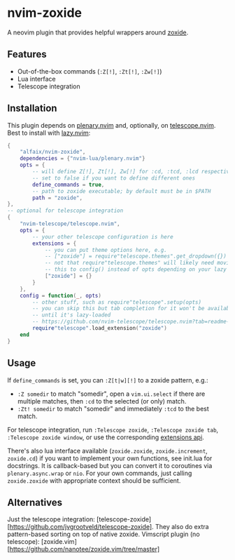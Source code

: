 # nvim-zoxide

A neovim plugin that provides helpful wrappers around [zoxide].

## Features

* Out-of-the-box commands (`:Z[!]`, `:Zt[!]`, `:Zw[!]`)
* Lua interface
* Telescope integration

## Installation

This plugin depends on [plenary.nvim] and, optionally, on [telescope.nvim].
Best to install with [lazy.nvim]:

```lua
{
    "alfaix/nvim-zoxide",
    dependencies = {"nvim-lua/plenary.nvim"}
    opts = {
        -- will define Z[!], Zt[!], Zw[!] for :cd, :tcd, :lcd respectively 
        -- set to false if you want to define different ones
        define_commands = true,
        -- path to zoxide executable; by default must be in $PATH
        path = "zoxide",
},
-- optional for telescope integration
{
    "nvim-telescope/telescope.nvim",
    opts = {
        -- your other telescope configuration is here
        extensions = {
            -- you can put theme options here, e.g.
            -- ["zoxide"] = require"telescope.themes".get_dropdown({})
            -- not that require"telescope.themes" will likely need moving 
            -- this to config() instead of opts depending on your lazy setup
            ["zoxide"] = {}
        }
    },
    config = function(_, opts)
        -- other stuff, such as require"telescope".setup(opts)
        -- you can skip this but tab completion for it won't be available 
        -- until it's lazy-loaded
        -- https://github.com/nvim-telescope/telescope.nvim?tab=readme-ov-file#extensions
        require"telescope".load_extension("zoxide")
    end
}
```

## Usage

If `define_commands` is set, you can `:Z[t|w][!]` to a zoxide pattern, e.g.:

* `:Z somedir` to match "somedir", open a `vim.ui.select` if there are multiple
  matches, then `:cd` to the selected (or only) match.
* `:Zt! somedir` to match "somedir" and immediately `:tcd` to the best match.

For telescope integration, run `:Telescope zoxide`, `:Telescope zoxide tab`,
`:Telescope zoxide window`, or use the corresponding [extensions api][telescope-extensions].

There's also lua interface available (`zoxide.zoxide`, `zoxide.increment`,
`zoxide.cd`) if you want to implement your own functions, see init.lua for
docstrings. It is callback-based but you can convert it to coroutines via
`plenary.async.wrap` or `nio`. For your own commands, just calling `zoxide.zoxide`
with appropriate context should
be sufficient.

## Alternatives
Just the telescope integration: [telescope-zoxide][https://github.com/jvgrootveld/telescope-zoxide]. They also do extra pattern-based sorting on top of native zoxide.
Vimscript plugin (no telescope): [zoxide.vim][https://github.com/nanotee/zoxide.vim/tree/master]

[zoxide]: https://github.com/ajeetdsouza/zoxide
[lazy.nvim]: https://github.com/folke/lazy.nvim/
[telescope.nvim]: https://github.com/nvim-telescope/telescope.nvim
[telescope-extensions]: https://github.com/nvim-telescope/telescope.nvim#extensions
[plenary.nvim]: https://github.com/nvim-lua/plenary.nvim
